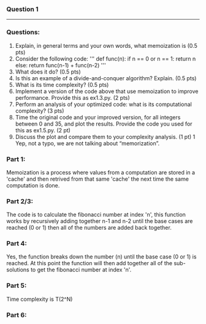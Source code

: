 ### Question 1
---------------------------
### Questions:
1. Explain, in general terms and your own words, what memoization is (0.5 pts)
2. Consider the following code:
'''
  def func(n):
  if n == 0 or n == 1:
  return n
  else:
  return func(n-1) + func(n-2)
'''
3. What does it do? (0.5 pts)
4. Is this an example of a divide-and-conquer algorithm? Explain. (0.5 pts)
5. What is its time complexity? (0.5 pts)
6. Implement a version of the code above that use memoization to improve performance.
Provide this as ex1.3.py. (2 pts)
7. Perform an analysis of your optimized code: what is its computational complexity? (3
pts)
8. Time the original code and your improved version, for all integers between 0 and 35,
and plot the results. Provide the code you used for this as ex1.5.py. (2 pt)
9. Discuss the plot and compare them to your complexity analysis. (1 pt)
1 Yep, not a typo, we are not talking about “memorization”.

### Part 1:

Memoization is a process where values from a computation are stored in a 'cache' and then retrived from that same 'cache' the next time the same computation is done.

### Part 2/3:

The code is to calculate the fibonacci number at index 'n', this function works by recursively adding together n-1 and n-2 until the base cases are reached (0 or 1) then all of the numbers are added back together.

### Part 4:

Yes, the function breaks down the number (n) until the base case (0 or 1) is reached. At this point the function will then add together all of the sub-solutions to get the fibonacci number at index 'n'.

### Part 5:

Time complexity is T(2^N)

### Part 6:
